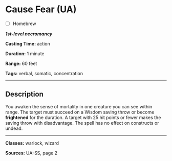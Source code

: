 # Cause Fear (UA)

- [ ] Homebrew

***1st-level necromancy***

**Casting Time:** action

**Duration:** 1 minute

**Range:** 60 feet

**Tags:** verbal, somatic, concentration

---

## Description
You awaken the sense of mortality in one creature you can see within range. The target must succeed on a Wisdom saving throw or become **frightened** for the duration. A target with 25 hit points or fewer makes the saving throw with disadvantage. The spell has no effect on constructs or undead.

---

**Classes:** warlock, wizard

**Sources:** UA-SS, page 2
